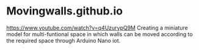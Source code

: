 # Movingwalls.github.io
https://www.youtube.com/watch?v=q4UzurypQ9M
Creating a miniature model for multi-funtional space in which walls can be moved according to the required space through Arduino Nano iot.
